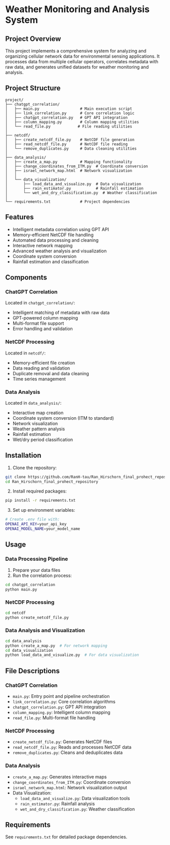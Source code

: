 # Weather Monitoring and Analysis System

## Project Overview
This project implements a comprehensive system for analyzing and organizing cellular network data for environmental sensing applications. It processes data from multiple cellular operators, correlates metadata with raw data, and generates unified datasets for weather monitoring and analysis.

## Project Structure
```
project/
├── chatgpt_correlation/
│   ├── main.py                  # Main execution script
│   ├── link_correlation.py      # Core correlation logic
│   ├── chatgpt_correlation.py   # GPT API integration
│   ├── column_mapping.py        # Column mapping utilities
│   └── read_file.py            # File reading utilities
│
├── netcdf/
│   ├── create_netcdf_file.py    # NetCDF file generation
│   ├── read_netcdf_file.py      # NetCDF file reading
│   └── remove_duplicates.py     # Data cleaning utilities
│
├── data_analysis/
│   ├── create_a_map.py          # Mapping functionality
│   ├── change_coordinates_from_ITM.py  # Coordinate conversion
│   ├── israel_network_map.html  # Network visualization
│   │
│   └── data_visualization/
│       ├── load_data_and_visualize.py  # Data visualization
│       ├── rain_estimator.py           # Rainfall estimation
│       └── wet_and_dry_classification.py  # Weather classification
│
└── requirements.txt             # Project dependencies
```

## Features
- Intelligent metadata correlation using GPT API
- Memory-efficient NetCDF file handling
- Automated data processing and cleaning
- Interactive network mapping
- Advanced weather analysis and visualization
- Coordinate system conversion
- Rainfall estimation and classification

## Components

### ChatGPT Correlation
Located in `chatgpt_correlation/`:
- Intelligent matching of metadata with raw data
- GPT-powered column mapping
- Multi-format file support
- Error handling and validation

### NetCDF Processing
Located in `netcdf/`:
- Memory-efficient file creation
- Data reading and validation
- Duplicate removal and data cleaning
- Time series management

### Data Analysis
Located in `data_analysis/`:
- Interactive map creation
- Coordinate system conversion (ITM to standard)
- Network visualization
- Weather pattern analysis
- Rainfall estimation
- Wet/dry period classification

## Installation

1. Clone the repository:
```bash
git clone https://github.com/RanH-tau/Ran_Hirschorn_final_prohect_repository.git
cd Ran_Hirschorn_final_prohect_repository
```

2. Install required packages:
```bash
pip install -r requirements.txt
```

3. Set up environment variables:
```bash
# Create .env file with:
OPENAI_API_KEY=your_api_key
OPENAI_MODEL_NAME=your_model_name
```

## Usage

### Data Processing Pipeline
1. Prepare your data files
2. Run the correlation process:
```bash
cd chatgpt_correlation
python main.py
```

### NetCDF Processing
```bash
cd netcdf
python create_netcdf_file.py
```

### Data Analysis and Visualization
```bash
cd data_analysis
python create_a_map.py  # For network mapping
cd data_visualization
python load_data_and_visualize.py  # For data visualization
```

## File Descriptions

### ChatGPT Correlation
- `main.py`: Entry point and pipeline orchestration
- `link_correlation.py`: Core correlation algorithms
- `chatgpt_correlation.py`: GPT API integration
- `column_mapping.py`: Intelligent column mapping
- `read_file.py`: Multi-format file handling

### NetCDF Processing
- `create_netcdf_file.py`: Generates NetCDF files
- `read_netcdf_file.py`: Reads and processes NetCDF data
- `remove_duplicates.py`: Cleans and deduplicates data

### Data Analysis
- `create_a_map.py`: Generates interactive maps
- `change_coordinates_from_ITM.py`: Coordinate conversion
- `israel_network_map.html`: Network visualization output
- Data Visualization:
  * `load_data_and_visualize.py`: Data visualization tools
  * `rain_estimator.py`: Rainfall analysis
  * `wet_and_dry_classification.py`: Weather classification

## Requirements
See `requirements.txt` for detailed package dependencies.

